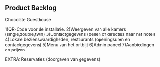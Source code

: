 Product Backlog
---------------

Chocolate Guesthouse

1)QR-Code voor de installatie.
2)Weergeven van alle kamers (single,double,twin)
3)Contactgegevens (bellen of directies naar het hotel)
4)Lokale bezienswaardigheden, restaurants (openingsuren en contactgegevens)
5)Menu van het ontbijt
6)Admin paneel
7)Aanbiedingen en prijzen

EXTRA:
Reservaties (doorgeven van gegevens)
